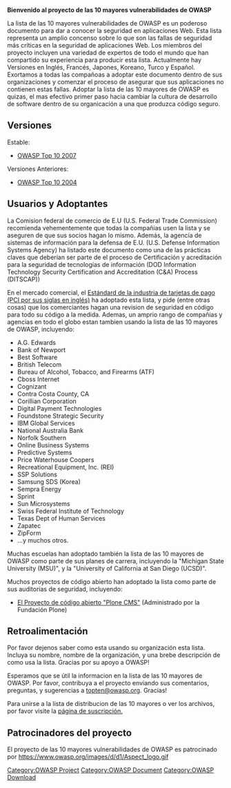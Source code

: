 **Bienvenido al proyecto de las 10 mayores vulnerabilidades de OWASP**

La lista de las 10 mayores vulnerabilidades de OWASP es un poderoso
documento para dar a conocer la seguridad en aplicaciones Web. Esta
lista representa un amplio concenso sobre lo que son las fallas de
seguridad más críticas en la seguridad de aplicaciones Web. Los miembros
del proyecto incluyen una variedad de expertos de todo el mundo que han
compartido su experiencia para producir esta lista. Actualmente hay
Versiones en Inglés, Francés, Japones, Koreano, Turco y Español.
Exortamos a todas las compañoas a adoptar este documento dentro de sus
organizaciones y comenzar el proceso de asegurar que sus aplicaciones no
contienen estas fallas. Adoptar la lista de las 10 mayores de OWASP es
quizas, el mas efectivo primer paso hacia cambiar la cultura de
desarrollo de software dentro de su organicación a una que produzca
código seguro.

## Versiones

Estable:

  - [OWASP Top 10 2007](Top_10_2007 "wikilink")

Versiones Anteriores:

  - [OWASP Top 10 2004](Top_10_2004 "wikilink")

## Usuarios y Adoptantes

La Comision federal de comercio de E.U (U.S. Federal Trade Commission)
recomienda vehementemente que todas la compañias usen la lista y se
aseguren de que sus socios hagan lo mismo. Además, la agencía de
sistemas de información para la defensa de E.U. (U.S. Defense
Information Systems Agency) ha listado este documento como una de las
prácticas claves que deberían ser parte de el proceso de Certificación
y acreditación para la seguridad de tecnologías de información (DOD
Information Technology Security Certification and Accreditation (C\&A)
Process (DITSCAP))

En el mercado comercial, el [Estándard de la industria de tarjetas de
pago (PCI por sus siglas en
inglés)](http://usa.visa.com/download/business/accepting_visa/ops_risk_management/cisp_PCI_Data_Security_Standard.pdf)
ha adoptado esta lista, y pide (entre otras cosas) que los comerciantes
hagan una revision de seguridad en código para todo su código a la
medida. Ademas, un amprio rango de compañias y agencias en todo el globo
estan tambien usando la lista de las 10 mayores de OWASP, incluyendo:

  - A.G. Edwards
  - Bank of Newport
  - Best Software
  - British Telecom
  - Bureau of Alcohol, Tobacco, and Firearms (ATF)
  - Cboss Internet
  - Cognizant
  - Contra Costa County, CA
  - Corillian Corporation
  - Digital Payment Technologies
  - Foundstone Strategic Security
  - IBM Global Services
  - National Australia Bank
  - Norfolk Southern
  - Online Business Systems
  - Predictive Systems
  - Price Waterhouse Coopers
  - Recreational Equipment, Inc. (REI)
  - SSP Solutions
  - Samsung SDS (Korea)
  - Sempra Energy
  - Sprint
  - Sun Microsystems
  - Swiss Federal Institute of Technology
  - Texas Dept of Human Services
  - Zapatec
  - ZipForm
  - ...y muchos otros.

Muchas escuelas han adoptado también la lista de las 10 mayores de OWASP
como parte de sus planes de carrera, incluyendo la "Michigan State
University (MSU)", y la "University of California at San Diego (UCSD)".

Muchos proyectos de código abierto han adoptado la lista como parte de
sus auditorias de seguridad, incluyendo:

  - [El Proyecto de código abierto "Plone CMS"](http://plone.org)
    (Administrado por la Fundación Plone)

## Retroalimentación

Por favor dejenos saber como esta usando su organización esta lista.
Incluya su nombre, nombre de la organización, y una brebe descripción de
como usa la lista. Gracias por su apoyo a OWASP\!

Esperamos que se útil la informacion en la lista de las 10 mayores de
OWASP. Por favor, contribuya a el proyecto enviando sus comentarios,
preguntas, y sugerencias a topten@owasp.org. Gracias\!

Para unirse a la lista de distribucion de las 10 mayores o ver los
archivos, por favor visite la [página de
suscripción.](http://lists.owasp.org/mailman/listinfo/owasp-topten)

## Patrocinadores del proyecto

El proyecto de las 10 mayores vulnerabilidades de OWASP es patrocinado
por
[<https://www.owasp.org/images/d/d1/Aspect_logo.gif>](http://www.aspectsecurity.com)

[Category:OWASP Project](Category:OWASP_Project "wikilink")
[Category:OWASP Document](Category:OWASP_Document "wikilink")
[Category:OWASP Download](Category:OWASP_Download "wikilink")
